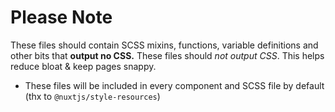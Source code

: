 # Please Note

These files should contain SCSS mixins, functions, variable definitions and other bits that **output no CSS.**
These files should _not output CSS_. This helps reduce bloat & keep pages snappy.

* These files will be included in every component and SCSS file by default (thx to `@nuxtjs/style-resources`)